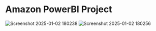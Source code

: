 # Amazon PowerBI Project
![Screenshot 2025-01-02 180238](https://github.com/user-attachments/assets/1ae9587b-28a9-431a-815c-25e53b0b72ac)
![Screenshot 2025-01-02 180256](https://github.com/user-attachments/assets/30b89553-4913-4377-b839-54553aad5336)
